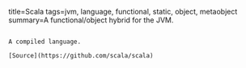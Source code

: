 title=Scala
tags=jvm, language, functional, static, object, metaobject
summary=A functional/object hybrid for the JVM.
~~~~~~

A compiled language.

[Source](https://github.com/scala/scala)
